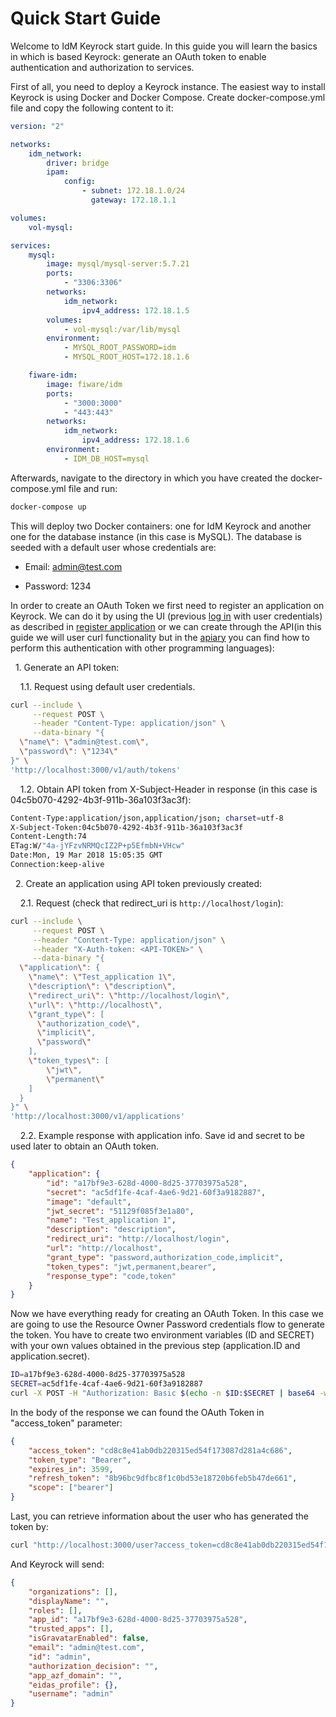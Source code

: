 # Quick Start Guide

Welcome to IdM Keyrock start guide. In this guide you will learn the basics in
which is based Keyrock: generate an OAuth token to enable authentication and
authorization to services.

First of all, you need to deploy a Keyrock instance. The easiest way to install
Keyrock is using Docker and Docker Compose. Create docker-compose.yml file and
copy the following content to it:

```yaml
version: "2"

networks:
    idm_network:
        driver: bridge
        ipam:
            config:
                - subnet: 172.18.1.0/24
                  gateway: 172.18.1.1

volumes:
    vol-mysql:

services:
    mysql:
        image: mysql/mysql-server:5.7.21
        ports:
            - "3306:3306"
        networks:
            idm_network:
                ipv4_address: 172.18.1.5
        volumes:
            - vol-mysql:/var/lib/mysql
        environment:
            - MYSQL_ROOT_PASSWORD=idm
            - MYSQL_ROOT_HOST=172.18.1.6

    fiware-idm:
        image: fiware/idm
        ports:
            - "3000:3000"
            - "443:443"
        networks:
            idm_network:
                ipv4_address: 172.18.1.6
        environment:
            - IDM_DB_HOST=mysql
```

Afterwards, navigate to the directory in which you have created the
docker-compose.yml file and run:

```bash
docker-compose up
```

This will deploy two Docker containers: one for IdM Keyrock and another one for
the database instance (in this case is MySQL). The database is seeded with a
default user whose credentials are:

-   Email: admin@test.com

-   Password: 1234

In order to create an OAuth Token we first need to register an application on
Keyrock. We can do it by using the UI (previous
[log in](user_and_programmers_guide/user_guide.md#sign-in) with user
credentials) as described in
[register application](user_and_programmers_guide/application_guide.md#register-an-application)
or we can create through the API(in this guide we will user curl functionality
but in the
[apiary](https://keyrock.docs.apiary.io/#reference/keyrock-api/authentication)
you can find how to perform this authentication with other programming
languages):

&nbsp;&nbsp;1\. Generate an API token:

&nbsp;&nbsp;&nbsp;&nbsp;1.1\. Request using default user credentials.

```bash
curl --include \
     --request POST \
     --header "Content-Type: application/json" \
     --data-binary "{
  \"name\": \"admin@test.com\",
  \"password\": \"1234\"
}" \
'http://localhost:3000/v1/auth/tokens'
```

&nbsp;&nbsp;&nbsp;&nbsp;1.2\. Obtain API token from X-Subject-Header in response
(in this case is 04c5b070-4292-4b3f-911b-36a103f3ac3f):

```bash
Content-Type:application/json,application/json; charset=utf-8
X-Subject-Token:04c5b070-4292-4b3f-911b-36a103f3ac3f
Content-Length:74
ETag:W/"4a-jYFzvNRMQcIZ2P+p5EfmbN+VHcw"
Date:Mon, 19 Mar 2018 15:05:35 GMT
Connection:keep-alive
```

&nbsp;&nbsp;2\. Create an application using API token previously created:

&nbsp;&nbsp;&nbsp;&nbsp;2.1\. Request (check that redirect_uri is
`http://localhost/login`):

```bash
curl --include \
     --request POST \
     --header "Content-Type: application/json" \
     --header "X-Auth-token: <API-TOKEN>" \
     --data-binary "{
  \"application\": {
    \"name\": \"Test_application 1\",
    \"description\": \"description\",
    \"redirect_uri\": \"http://localhost/login\",
    \"url\": \"http://localhost\",
    \"grant_type\": [
      \"authorization_code\",
      \"implicit\",
      \"password\"
    ],
    \"token_types\": [
        \"jwt\",
        \"permanent\"
    ]
  }
}" \
'http://localhost:3000/v1/applications'
```

&nbsp;&nbsp;&nbsp;&nbsp;2.2\. Example response with application info. Save id
and secret to be used later to obtain an OAuth token.

```json
{
    "application": {
        "id": "a17bf9e3-628d-4000-8d25-37703975a528",
        "secret": "ac5df1fe-4caf-4ae6-9d21-60f3a9182887",
        "image": "default",
        "jwt_secret": "51129f085f3e1a80",
        "name": "Test_application 1",
        "description": "description",
        "redirect_uri": "http://localhost/login",
        "url": "http://localhost",
        "grant_type": "password,authorization_code,implicit",
        "token_types": "jwt,permanent,bearer",
        "response_type": "code,token"
    }
}
```

Now we have everything ready for creating an OAuth Token. In this case we are
going to use the Resource Owner Password credentials flow to generate the token.
You have to create two environment variables (ID and SECRET) with your own
values obtained in the previous step (application.ID and application.secret).

```bash
ID=a17bf9e3-628d-4000-8d25-37703975a528
SECRET=ac5df1fe-4caf-4ae6-9d21-60f3a9182887
curl -X POST -H "Authorization: Basic $(echo -n $ID:$SECRET | base64 -w 0)"   --header "Content-Type: application/x-www-form-urlencoded" -d "grant_type=password&username=admin@test.com&password=1234" http://localhost:3000/oauth2/token

```

In the body of the response we can found the OAuth Token in "access_token"
parameter:

```json
{
    "access_token": "cd8c8e41ab0db220315ed54f173087d281a4c686",
    "token_type": "Bearer",
    "expires_in": 3599,
    "refresh_token": "8b96bc9dfbc8f1c0bd53e18720b6feb5b47de661",
    "scope": ["bearer"]
}
```

Last, you can retrieve information about the user who has generated the token
by:

```bash
curl "http://localhost:3000/user?access_token=cd8c8e41ab0db220315ed54f173087d281a4c686"
```

And Keyrock will send:

```json
{
    "organizations": [],
    "displayName": "",
    "roles": [],
    "app_id": "a17bf9e3-628d-4000-8d25-37703975a528",
    "trusted_apps": [],
    "isGravatarEnabled": false,
    "email": "admin@test.com",
    "id": "admin",
    "authorization_decision": "",
    "app_azf_domain": "",
    "eidas_profile": {},
    "username": "admin"
}
```
